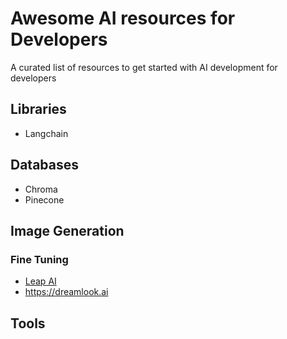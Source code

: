 # Awesome AI resources for Developers

A curated list of resources to get started with AI development for developers

## Libraries
- Langchain

## Databases
- Chroma
- Pinecone

## Image Generation
### Fine Tuning
- [Leap AI](https://www.tryleap.ai/)
- https://dreamlook.ai

## Tools
